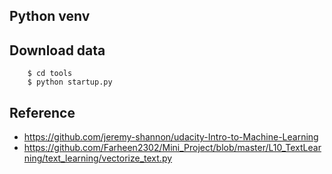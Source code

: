 ## Python venv


## Download data
```
    $ cd tools
    $ python startup.py
```

## Reference
- https://github.com/jeremy-shannon/udacity-Intro-to-Machine-Learning
- https://github.com/Farheen2302/Mini_Project/blob/master/L10_TextLearning/text_learning/vectorize_text.py
